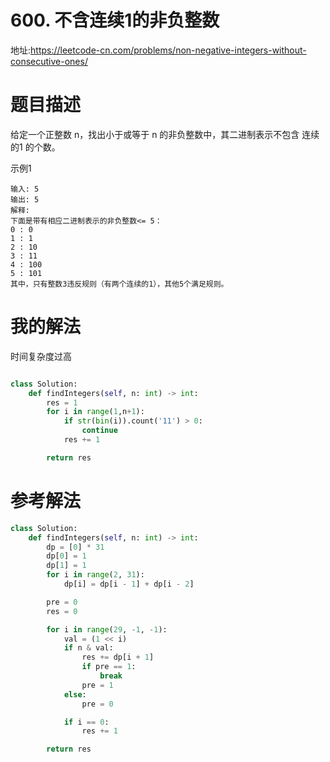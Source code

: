 # 600. 不含连续1的非负整数
地址:https://leetcode-cn.com/problems/non-negative-integers-without-consecutive-ones/


# 题目描述
给定一个正整数 n，找出小于或等于 n 的非负整数中，其二进制表示不包含 连续的1 的个数。

示例1
```
输入: 5
输出: 5
解释: 
下面是带有相应二进制表示的非负整数<= 5：
0 : 0
1 : 1
2 : 10
3 : 11
4 : 100
5 : 101
其中，只有整数3违反规则（有两个连续的1），其他5个满足规则。
```


# 我的解法
时间复杂度过高
```python

class Solution:
    def findIntegers(self, n: int) -> int:
        res = 1
        for i in range(1,n+1):
            if str(bin(i)).count('11') > 0:
                continue
            res += 1

        return res


```



# 参考解法

```python
class Solution:
    def findIntegers(self, n: int) -> int:
        dp = [0] * 31
        dp[0] = 1
        dp[1] = 1
        for i in range(2, 31):
            dp[i] = dp[i - 1] + dp[i - 2]

        pre = 0
        res = 0

        for i in range(29, -1, -1):
            val = (1 << i)
            if n & val:
                res += dp[i + 1]
                if pre == 1:
                    break
                pre = 1
            else:
                pre = 0

            if i == 0:
                res += 1

        return res



```